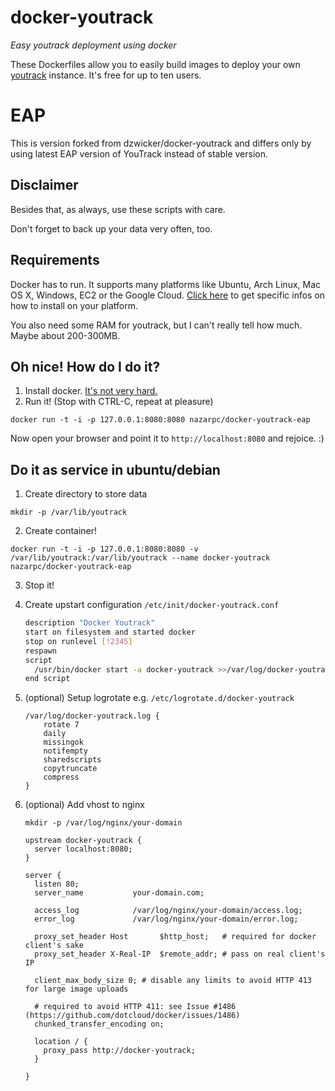 # docker-youtrack
*Easy youtrack deployment using docker*

These Dockerfiles allow you to easily build images to deploy your own [youtrack](http://www.jetbrains.com/youtrack/) instance.
It's free for up to ten users.

# EAP
This is version forked from dzwicker/docker-youtrack and differs only by using latest EAP version of YouTrack instead of stable version.

## Disclaimer
Besides that, as always, use these scripts with care.

Don't forget to back up your data very often, too.

## Requirements
Docker has to run. It supports many platforms like Ubuntu, Arch Linux, Mac OS X, Windows, EC2 or the Google Cloud.
[Click here](http://docs.docker.io/en/latest/installation/) to get specific infos on how to install on your platform.

You also need some RAM for youtrack, but I can't really tell how much. Maybe about 200-300MB.

## Oh nice! How do I do it?
1. Install docker. [It's not very hard.](http://docs.docker.io/en/latest/installation/)
2. Run it! (Stop with CTRL-C, repeat at pleasure)

  `docker run -t -i -p 127.0.0.1:8080:8080 nazarpc/docker-youtrack-eap`



Now open your browser and point it to `http://localhost:8080` and rejoice. :)

## Do it as service in ubuntu/debian
1. Create directory to store data
  
  `mkdir -p /var/lib/youtrack`

2. Create container!

  `docker run -t -i -p 127.0.0.1:8080:8080 -v /var/lib/youtrack:/var/lib/youtrack --name docker-youtrack nazarpc/docker-youtrack-eap`

3. Stop it!
4. Create upstart configuration `/etc/init/docker-youtrack.conf`

	``` bash
	description "Docker Youtrack"
	start on filesystem and started docker
	stop on runlevel [!2345]
	respawn
	script
	  /usr/bin/docker start -a docker-youtrack >>/var/log/docker-youtrack.log 2>&1
	end script

	```
5. (optional) Setup logrotate e.g. `/etc/logrotate.d/docker-youtrack`


	```
	/var/log/docker-youtrack.log {
	    rotate 7
	    daily
	    missingok
	    notifempty
	    sharedscripts
	    copytruncate
	    compress
	}
	```
6. (optional) Add vhost to nginx

	`mkdir -p /var/log/nginx/your-domain`

	```
	upstream docker-youtrack {
	  server localhost:8080;
	}

	server {
	  listen 80;
	  server_name           your-domain.com;

	  access_log            /var/log/nginx/your-domain/access.log;
	  error_log             /var/log/nginx/your-domain/error.log;

	  proxy_set_header Host       $http_host;   # required for docker client's sake
	  proxy_set_header X-Real-IP  $remote_addr; # pass on real client's IP

	  client_max_body_size 0; # disable any limits to avoid HTTP 413 for large image uploads

	  # required to avoid HTTP 411: see Issue #1486 (https://github.com/dotcloud/docker/issues/1486)
	  chunked_transfer_encoding on;

	  location / {
	    proxy_pass http://docker-youtrack;
	  }

	}
	```

